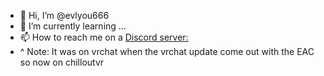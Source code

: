 - 👋 Hi, I’m @evlyou666
- 🌱 I’m currently learning ...
- 📫 How to reach me on a [Discord server:](https://discord.gg/NT5Qz8vYyb)
- ^ Note: It was on vrchat when the vrchat update come out with the EAC so now on chilloutvr 

<!---
werewolf26/werewolf26 is a ✨ special ✨ repository because its `README.md` (this file) appears on your GitHub profile.
You can click the Preview link to take a look at your changes.
--->
